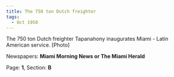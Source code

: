 ```yaml
---  
title: The 750 ton Dutch freighter  
tags:  
  - Oct 1950  
---  
```

  
The 750 ton Dutch freighter Tapanahony inaugurates Miami - Latin American service. [Photo]  
  
Newspapers: **Miami Morning News or The Miami Herald**  
  
Page: **1**, Section: **B** 
